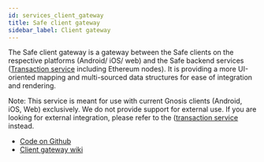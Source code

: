 ```yaml
---
id: services_client_gateway
title: Safe client gateway
sidebar_label: Client gateway
---
```


The Safe client gateway is a gateway between the Safe clients on the respective platforms (Android/ iOS/ web) and the Safe backend services ([Transaction service](services_03_transactions.md) including Ethereum nodes). It is providing a more UI-oriented mapping and multi-sourced data structures for ease of integration and rendering. 

Note: This service is meant for use with current Gnosis clients (Android, iOS, Web) exclusively. We do not provide support for external use. If you are looking for external integration, please refer to the ([transaction service](services_03_transactions.md) instead.

- [Code on Github](https://github.com/gnosis/safe-client-gateway/)
- [Client gateway wiki](https://github.com/gnosis/safe-client-gateway/wiki)
